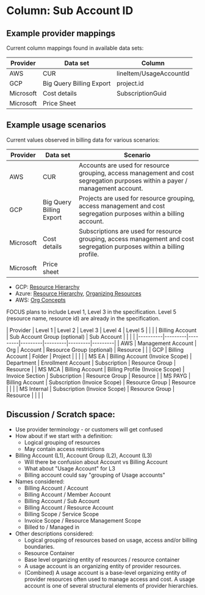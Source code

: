 # Column: Sub Account ID

## Example provider mappings 

Current column mappings found in available data sets:

| Provider  | Data set | Column |
|-----------|----------|--------|
| AWS       | CUR      | lineItem/UsageAccountId |
| GCP       | Big Query Billing Export | project.id |
| Microsoft | Cost details | SubscriptionGuid |
| Microsoft | Price Sheet | |

## Example usage scenarios

Current values observed in billing data for various scenarios:

| Provider  | Data set | Scenario |
|-----------|----------|--------|
| AWS       | CUR | Accounts are used for resource grouping, access management and cost segregation purposes within a payer / management account. |
| GCP       | Big Query Billing Export | Projects are used for resource grouping, access management and cost segregation purposes within a billing account. |
| Microsoft | Cost details | Subscriptions are used for resource grouping, access management and cost segregation purposes within a billing profile. |
| Microsoft | Price sheet | |

- GCP: [Resource Hierarchy](https://cloud.google.com/resource-manager/docs/cloud-platform-resource-hierarchy#resource-hierarchy-detail)
- Azure: [Resource Hierarchy](https://learn.microsoft.com/en-us/azure/governance/management-groups/overview), [Organizing Resources](https://learn.microsoft.com/en-us/azure/cost-management-billing/manage/view-all-accounts)
- AWS: [Org Concepts](https://docs.aws.amazon.com/organizations/latest/userguide/orgs_getting-started_concepts.html)

FOCUS plans to include Level 1, Level 3 in the specification. Level 5 (resource name, resource id) are already in the specification.

| Provider | Level 1 | Level 2 | Level 3 | Level 4 | Level 5 | |
| | Billing Account | Sub Account Group (optional) | Sub Account | | | |
|----------|---------|---------|---------|---------|---------|---------|
| AWS | Management Account | Org | Account | Resource Group (optional) | Resource | |
| GCP | Billing Account | Folder | Project | | | |
| MS EA | Billing Account (Invoice Scope) | Department | Enrollment Account | Subscription | Resource Group | Resource |
| MS MCA | Billing Account | Billing Profile (Invoice Scope) | Invoice Section | Subscription | Resource Group | Resource |
| MS PAYG | Billing Account | Subscription (Invoice Scope) | Resource Group | Resource | | |
| MS Internal | Subscription (Invoice Scope) | Resource Group | Resource | | | |

## Discussion / Scratch space:

- Use provider terminology - or customers will get confused
- How about if we start with a definition: 
  - Logical grouping of resources
  - May contain access restrictions 
- Billing Account (L1), Account Group (L2), Account (L3)
  - Will there be confusion about Account vs Billing Account
  - What about "Usage Account" for L3
  - Billing account could say "grouping of Usage accounts"
- Names considered:
  - Billing Account / Account
  - Billing Account / Member Account
  - Billing Account / Sub Account
  - Billing Account / Resource Account
  - Billing Scope / Service Scope
  - Invoice Scope / Resource Management Scope
  - Billed to / Managed in
- Other descriptions considered:
  - Logical grouping of resources based on usage, access and/or billing boundaries.
  - Resource Container
  - Base level organizing entity of resources / resource container
  - A usage account is an organizing entity of provider resources.
  - (Combined) A usage account is a base-level organizing entity of provider resources often used to manage access and cost. A usage account is one of several structural elements of provider hierarchies.


